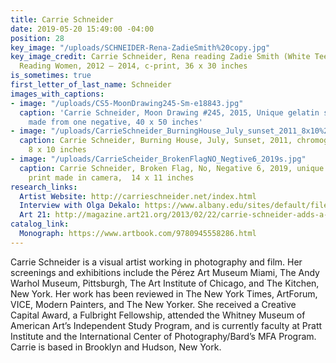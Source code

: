 ```yaml
---
title: Carrie Schneider
date: 2019-05-20 15:49:00 -04:00
position: 28
key_image: "/uploads/SCHNEIDER-Rena-ZadieSmith%20copy.jpg"
key_image_credit: Carrie Schneider, Rena reading Zadie Smith (White Teeth, 2000),
  Reading Women, 2012 – 2014, c-print, 36 x 30 inches
is_sometimes: true
first_letter_of_last_name: Schneider
images_with_captions:
- image: "/uploads/CS5-MoonDrawing245-Sm-e18843.jpg"
  caption: 'Carrie Schneider, Moon Drawing #245, 2015, Unique gelatin silver print
    made from one negative, 40 x 50 inches'
- image: "/uploads/CarrieSchneider_BurningHouse_July_sunset_2011_8x10%20copy.jpg"
  caption: Carrie Schneider, Burning House, July, Sunset, 2011, chromogenic print,
    8 x 10 inches
- image: "/uploads/CarrieScheider_BrokenFlagNO_Negtive6_2019s.jpg"
  caption: Carrie Schneider, Broken Flag, No, Negative 6, 2019, unique chromogenic
    print made in camera,  14 x 11 inches
research_links:
  Artist Website: http://carrieschneider.net/index.html
  Interview with Olga Dekalo: https://www.albany.edu/sites/default/files/2019-04/UAM_Spring_2019_Carrie_Schneider_web_0.pdf
  Art 21: http://magazine.art21.org/2013/02/22/carrie-schneider-adds-a-finnish-touch/#.XOMOEZNKgmI
catalog_link:
  Monograph: https://www.artbook.com/9780945558286.html
---
```


Carrie Schneider is a visual artist working in photography and film. Her screenings and exhibitions include the Pérez Art Museum Miami, The Andy Warhol Museum, Pittsburgh, The Art Institute of Chicago, and The Kitchen, New York. Her work has been reviewed in The New York Times, ArtForum, VICE, Modern Painters, and The New Yorker. She received a Creative Capital Award, a Fulbright Fellowship, attended the Whitney Museum of American Art’s Independent Study Program, and is currently faculty at Pratt Institute and the International Center of Photography/Bard’s MFA Program. Carrie is based in Brooklyn and Hudson, New York.